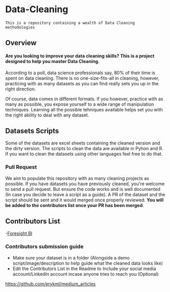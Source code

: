 # Data-Cleaning
```
This is a repository containing a wealth of Data Cleaning methodologies
```
## Overview
#### Are you looking to improve your data cleaning skills? This is a project designed to help you master Data Cleaning.	

According to a poll, data science professionals say, 80% of their time is spent on data cleaning. There is no one-size-fits-all in cleaning, however, practicing with as many datasets as you can find really sets you up in the right direction.

Of course, data comes in different formats. If you however, practice with as many as possible, you expose yourself to a wide range of manipulation techniques. Learning all the possible tehniques available helps set you with the right ability to deal with any dataset. 

## Datasets Scripts
Some of the datasets are excel sheets containing the cleaned version and the dirty version. The scripts to clean the data are available in Pyhon and R. If you want to clean the datasets using other languages feel free to do that. 

### Pull Request
We aim to populate this repository with as many cleaning projects as possible. If you have datasets you have previously cleaned, you're welcome to send a pull request. But ensure the code works and is well documented (In case you decide to leave a script as a guide). A PR of the dataset and the script should be sent and it would merged once properly reviewed. **You will be added to the contributors list once your PR has been merged**.

## Contributors List
-[Foresight BI](https://foresightbi.com.ng/microsoft-power-bi/dirty-data-samples-to-practice-on/)

### Contributors submission guide
- Make sure your dataset is in a folder (Alongside a demo script/image/description to help guide what the cleaned data looks like)
- Edit the Contributors List in the Readme to Include your social media account/LinkedIn account incase anyone tries to reach you (Optional)


https://github.com/erykml/medium_articles



